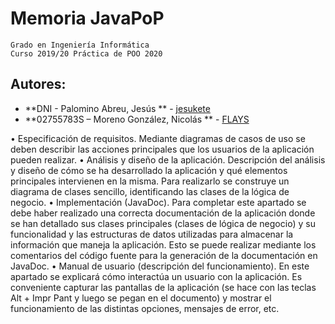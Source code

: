 # Memoria JavaPoP
```
Grado en Ingeniería Informática
Curso 2019/20 Práctica de POO 2020
```
## Autores:
* **DNI - Palomino Abreu, Jesús ** - [jesukete](https://github.com/jesukete)
* **02755783S – Moreno González, Nicolás ** - [FLAYS](https://github.com/nicolasmorenog)

• Especificación de requisitos. Mediante diagramas de casos de uso se deben describir las acciones principales que los usuarios de la aplicación pueden realizar. 
• Análisis y diseño de la aplicación. Descripción del análisis y diseño de cómo se ha desarrollado la aplicación y qué elementos principales intervienen en la misma. Para realizarlo se construye un diagrama de clases sencillo, identificando las clases de la lógica de negocio.
• Implementación (JavaDoc). Para completar este apartado se debe haber realizado una correcta documentación de la aplicación donde se han detallado sus clases principales (clases de lógica de negocio) y su funcionalidad y las estructuras de datos utilizadas para almacenar la información que maneja la aplicación. Esto se puede realizar mediante los comentarios del código fuente para la generación de la documentación en JavaDoc. 
• Manual de usuario (descripción del funcionamiento). En este apartado se explicará cómo interactúa un usuario con la aplicación. Es conveniente capturar las pantallas de la aplicación (se hace con las teclas Alt + Impr Pant y luego se pegan en el documento) y mostrar el funcionamiento de las distintas opciones, mensajes de error, etc.
